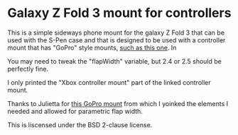 # Galaxy Z Fold 3 mount for controllers

This is a simple sideways phone mount for the galaxy Z Fold 3 that can be used with the S-Pen case and that is designed to be used with a controller mount that has "GoPro" style mounts, [such as this one](https://www.thingiverse.com/thing:2553522). In 

You may need to tweak the "flapWidth" variable, but 2.4 or 2.5 should be perfectly fine.

I only printed the "Xbox controller mount" part of the linked controller mount.

Thanks to Julietta for [this GoPro mount](https://www.thingiverse.com/thing:3088912) from which I yoinked the elements I needed and allowed for parametric flap width.


This is liscensed under the BSD 2-clause license.
